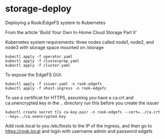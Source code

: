 # storage-deploy
Deploying a Rook/EdgeFS system to Kubernetes

From the article 'Build Your Own In-Home Cloud Storage Part II'

Kubernetes system requirements: three nodes called node1, node2, and node3 with storage space mounted on /storage

```
kubectl apply -f operator.yaml
kubectl apply -f clusterprep.yaml
kubectl apply -f cluster.yaml
```
To expose the EdgeFS GUI:
```
kubectl apply -f issuer.yaml -n rook-edgefs
kubectl apply -f vhost-ingress -n rook-edgefs
```
To use a certificat for HTTPS, assuming you have a ca.crt and ca.unencrypted.key in the .. directory run this
before you create the issuer
```
kubectl create secret tls ca-key-pair -n rook-edgefs --cert=../ca.crt --key=../ca.unencrypted.key
```
Add rook.local to you /etc/hosts to the IP of the ingress, and then go to https://rook.local and login with
username admin and password edgefs
